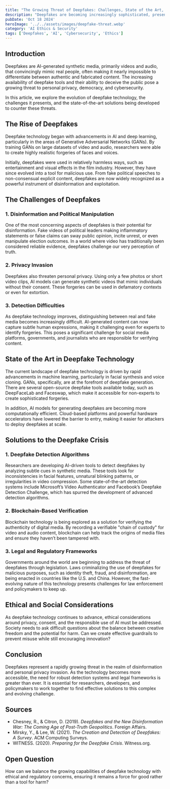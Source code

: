 ```yaml
---
title: "The Growing Threat of Deepfakes: Challenges, State of the Art, and Solutions"
description: "Deepfakes are becoming increasingly sophisticated, presenting new challenges in detecting and combating disinformation. This article explores the current state of deepfake technology, its societal risks, and emerging solutions for mitigating these threats."
pubDate: 'Oct 18 2024'
heroImage: '../../assets/images/deepfake-threat.webp'
category: 'AI Ethics & Security'
tags: ['Deepfakes', 'AI', 'Cybersecurity', 'Ethics']
---
```


## Introduction

Deepfakes are AI-generated synthetic media, primarily videos and audio, that convincingly mimic real people, often making it nearly impossible to differentiate between authentic and fabricated content. The increasing availability of deepfake tools and their ability to deceive the public pose a growing threat to personal privacy, democracy, and cybersecurity.

In this article, we explore the evolution of deepfake technology, the challenges it presents, and the state-of-the-art solutions being developed to counter these threats.

## The Rise of Deepfakes

Deepfake technology began with advancements in AI and deep learning, particularly in the areas of Generative Adversarial Networks (GANs). By training GANs on large datasets of video and audio, researchers were able to create highly realistic forgeries of faces and voices.

Initially, deepfakes were used in relatively harmless ways, such as entertainment and visual effects in the film industry. However, they have since evolved into a tool for malicious use. From fake political speeches to non-consensual explicit content, deepfakes are now widely recognized as a powerful instrument of disinformation and exploitation.

## The Challenges of Deepfakes

### 1. Disinformation and Political Manipulation

One of the most concerning aspects of deepfakes is their potential for disinformation. Fake videos of political leaders making inflammatory statements or false claims can sway public opinion, incite unrest, or even manipulate election outcomes. In a world where video has traditionally been considered reliable evidence, deepfakes challenge our very perception of truth.

### 2. Privacy Invasion

Deepfakes also threaten personal privacy. Using only a few photos or short video clips, AI models can generate synthetic videos that mimic individuals without their consent. These forgeries can be used in defamatory contexts or even for extortion.

### 3. Detection Difficulties

As deepfake technology improves, distinguishing between real and fake media becomes increasingly difficult. AI-generated content can now capture subtle human expressions, making it challenging even for experts to identify forgeries. This poses a significant challenge for social media platforms, governments, and journalists who are responsible for verifying content.

## State of the Art in Deepfake Technology

The current landscape of deepfake technology is driven by rapid advancements in machine learning, particularly in facial synthesis and voice cloning. GANs, specifically, are at the forefront of deepfake generation. There are several open-source deepfake tools available today, such as DeepFaceLab and Faceswap, which make it accessible for non-experts to create sophisticated forgeries.

In addition, AI models for generating deepfakes are becoming more computationally efficient. Cloud-based platforms and powerful hardware accelerators have lowered the barrier to entry, making it easier for attackers to deploy deepfakes at scale.

## Solutions to the Deepfake Crisis

### 1. Deepfake Detection Algorithms

Researchers are developing AI-driven tools to detect deepfakes by analyzing subtle cues in synthetic media. These tools look for inconsistencies in facial features, unnatural blinking patterns, or irregularities in video compression. Some state-of-the-art detection systems include Microsoft’s Video Authenticator and Facebook’s Deepfake Detection Challenge, which has spurred the development of advanced detection algorithms.

### 2. Blockchain-Based Verification

Blockchain technology is being explored as a solution for verifying the authenticity of digital media. By recording a verifiable "chain of custody" for video and audio content, blockchain can help track the origins of media files and ensure they haven’t been tampered with.

### 3. Legal and Regulatory Frameworks

Governments around the world are beginning to address the threat of deepfakes through legislation. Laws criminalizing the use of deepfakes for malicious purposes, such as identity theft, fraud, and disinformation, are being enacted in countries like the U.S. and China. However, the fast-evolving nature of this technology presents challenges for law enforcement and policymakers to keep up.

## Ethical and Social Considerations

As deepfake technology continues to advance, ethical considerations around privacy, consent, and the responsible use of AI must be addressed. Society needs to ask difficult questions about the balance between creative freedom and the potential for harm. Can we create effective guardrails to prevent misuse while still encouraging innovation?

## Conclusion

Deepfakes represent a rapidly growing threat in the realm of disinformation and personal privacy invasion. As the technology becomes more accessible, the need for robust detection systems and legal frameworks is greater than ever. It is essential for researchers, developers, and policymakers to work together to find effective solutions to this complex and evolving challenge.

## Sources

- Chesney, R., & Citron, D. (2019). *Deepfakes and the New Disinformation War: The Coming Age of Post-Truth Geopolitics*. Foreign Affairs.
- Mirsky, Y., & Lee, W. (2021). *The Creation and Detection of Deepfakes: A Survey*. ACM Computing Surveys.
- WITNESS. (2020). *Preparing for the Deepfake Crisis*. Witness.org.

## Open Question

How can we balance the growing capabilities of deepfake technology with ethical and regulatory concerns, ensuring it remains a force for good rather than a tool for harm?